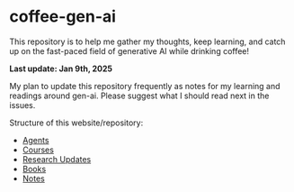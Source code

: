 # coffee-gen-ai
This repository is to help me gather my thoughts, keep learning, and catch up on the fast-paced field of generative AI while drinking coffee!

**Last update: Jan 9th, 2025**   

My plan to update this repository frequently as notes for my learning and readings around gen-ai. Please suggest what I should read next in the issues. 

Structure of this website/repository:
- [Agents](./agents/README.md)
- [Courses](./courses/README.md)
- [Research Updates](./research_updates/README.md)
- [Books](./books.md)
- [Notes](./notes/README.md)
